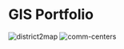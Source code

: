 # GIS Portfolio
![district2map](https://nbviewer.jupyter.org/github/thyda-uy/thyda-uy.github.io/blob/master/District2_map.jpg)
![comm-centers](https://nbviewer.jupyter.org/github/thyda-uy/thyda-uy.github.io/blob/master/comm_centers.jpg)
